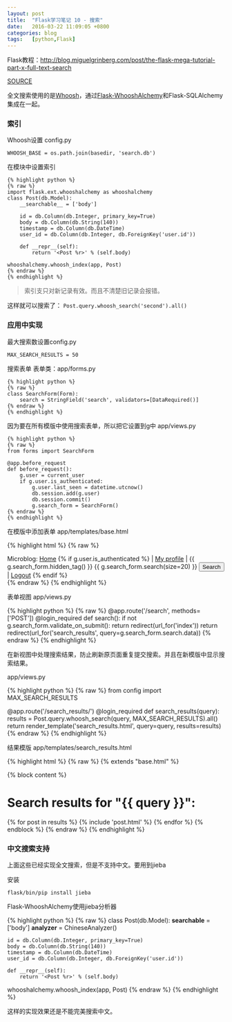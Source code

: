 ```yaml
---
layout: post
title:  "Flask学习笔记 10 - 搜索"
date:   2016-03-22 11:09:05 +0800
categories: blog
tags:   [python,Flask]
---
```

Flask教程：<http://blog.miguelgrinberg.com/post/the-flask-mega-tutorial-part-x-full-text-search>

[SOURCE](https://github.com/snowyxx/microblog)

全文搜索使用的是[Whoosh](https://whoosh.readthedocs.org/en/latest/)，通过[Flask-WhooshAlchemy](https://github.com/gyllstromk/Flask-WhooshAlchemy)和Flask-SQLAlchemy集成在一起。

### 索引

Whoosh设置 config.py

    WHOOSH_BASE = os.path.join(basedir, 'search.db')

在模块中设置索引

    {% highlight python %}
    {% raw %}
    import flask.ext.whooshalchemy as whooshalchemy
    class Post(db.Model):
        __searchable__ = ['body']
        
        id = db.Column(db.Integer, primary_key=True)
        body = db.Column(db.String(140))
        timestamp = db.Column(db.DateTime)
        user_id = db.Column(db.Integer, db.ForeignKey('user.id'))
    
        def __repr__(self):
            return '<Post %r>' % (self.body)
    
    whooshalchemy.whoosh_index(app, Post)
    {% endraw %}
    {% endhighlight %}

> 索引支只对新记录有效。而且不清楚旧记录会报错。

这样就可以搜索了： `Post.query.whoosh_search('second').all()`

### 应用中实现

最大搜索数设置config.py

    MAX_SEARCH_RESULTS = 50

搜索表单
表单类：app/forms.py 

    {% highlight python %}
    {% raw %}
    class SearchForm(Form):
        search = StringField('search', validators=[DataRequired()]
    {% endraw %}
    {% endhighlight %}

因为要在所有模版中使用搜索表单，所以把它设置到g中 app/views.py

    {% highlight python %}
    {% raw %}
    from forms import SearchForm
    
    @app.before_request
    def before_request():
        g.user = current_user
        if g.user.is_authenticated:
            g.user.last_seen = datetime.utcnow()
            db.session.add(g.user)
            db.session.commit()
            g.search_form = SearchForm()
    {% endraw %}
    {% endhighlight %}

在模版中添加表单 app/templates/base.html

{% highlight html %}
{% raw %}
<div> Microblog: 
    <a href="/index">Home</a>
    {% if g.user.is_authenticated %}
        | <a href="{{ url_for('user', nickname=g.user.nickname) }}">My profile</a>
        | <form action="{{ url_for('search') }}" method="post" accept-charset="utf-8" name="search" style="display: inline">
            {{ g.search_form.hidden_tag() }}
            {{ g.search_form.search(size=20) }}
            <input type="submit" value="Search">
        </form>
        | <a href="{{ url_for('logout') }}">Logout</a>
    {% endif %}
</div>
{% endraw %}
{% endhighlight %}

表单视图 app/views.py

{% highlight python %}
{% raw %}
@app.route('/search', methods=['POST'])
@login_required
def search():
    if not g.search_form.validate_on_submit():
        return redirect(url_for('index'))
    return redirect(url_for('search_results', query=g.search_form.search.data))
{% endraw %}
{% endhighlight %}

在新视图中处理搜索结果，防止刷新原页面重复提交搜索。并且在新模版中显示搜索结果。 

app/views.py

{% highlight python %}
{% raw %}
from config import MAX_SEARCH_RESULTS

@app.route('/search_results/<query>')
@login_required
def search_results(query):
    results = Post.query.whoosh_search(query, MAX_SEARCH_RESULTS).all()
    return render_template('search_results.html',
                           query=query,
                           results=results)
{% endraw %}
{% endhighlight %}

结果模版 app/templates/search_results.html

{% highlight html %}
{% raw %}
{% extends "base.html" %}

{% block content %}
  <h1>Search results for "{{ query }}":</h1>
  {% for post in results %}
      {% include 'post.html' %}
  {% endfor %}
{% endblock %}
{% endraw %}
{% endhighlight %}

### 中文搜索支持

上面这些已经实现全文搜索，但是不支持中文。要用到jieba

安装

    flask/bin/pip install jieba

Flask-WhooshAlchemy使用jieba分析器

{% highlight python %}
{% raw %}
class Post(db.Model):
    __searchable__ = ['body']
    __analyzer__ = ChineseAnalyzer()
    
    id = db.Column(db.Integer, primary_key=True)
    body = db.Column(db.String(140))
    timestamp = db.Column(db.DateTime)
    user_id = db.Column(db.Integer, db.ForeignKey('user.id'))

    def __repr__(self):
        return '<Post %r>' % (self.body)

whooshalchemy.whoosh_index(app, Post)
{% endraw %}
{% endhighlight %}

这样的实现效果还是不能完美搜索中文。